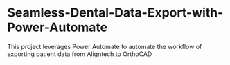 # Seamless-Dental-Data-Export-with-Power-Automate
This project leverages Power Automate to automate the workflow of exporting patient data from Aligntech to OrthoCAD
